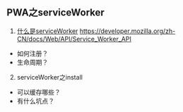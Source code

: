 ## PWA之serviceWorker
1. [什么是serviceWorker](https://developer.mozilla.org/zh-CN/docs/Web/API/ServiceWorker)
https://developer.mozilla.org/zh-CN/docs/Web/API/Service_Worker_API
  * 如何注册？
  * 生命周期？
2. serviceWorker之install
  * 可以缓存哪些？
  * 有什么坑点？
